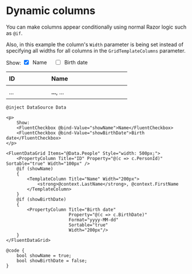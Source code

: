 # Dynamic columns

You can make columns appear conditionally using normal Razor logic such as `@if`.

Also, in this example the column's `Width` parameter is being set instead of specifying all widths for all columns in the `GridTemplateColumns` parameter.

<p>
    Show:
    <label style="display: inline-flex; align-items: center; gap: 0.5rem; margin-right: 1rem;"><input type="checkbox" checked> Name</label>
    <label style="display: inline-flex; align-items: center; gap: 0.5rem;"><input type="checkbox"> Birth date</label>
</p>

<div style="width: 500px; border: 1px solid var(--neutral-stroke-rest); border-radius: 4px;">
    <table style="width: 100%; border-collapse: collapse;">
        <thead>
            <tr style="background-color: var(--neutral-layer-3);">
                <th style="width: 100px; padding: 8px; border-bottom: 1px solid var(--neutral-stroke-rest); text-align: left;">ID</th>
                <th style="width: 200px; padding: 8px; border-bottom: 1px solid var(--neutral-stroke-rest); text-align: left;">Name</th>
            </tr>
        </thead>
        <tbody>
            <tr>
                <td style="padding: 8px;">...</td>
                <td style="padding: 8px;"><strong>...</strong>, ...</td>
            </tr>
            <!-- More rows -->
        </tbody>
    </table>
</div>

```razor
@inject DataSource Data

<p>
    Show:
    <FluentCheckbox @bind-Value="showName">Name</FluentCheckbox>
    <FluentCheckbox @bind-Value="showBirthDate">Birth date</FluentCheckbox>
</p>

<FluentDataGrid Items="@Data.People" Style="width: 500px;">
    <PropertyColumn Title="ID" Property="@(c => c.PersonId)" Sortable="true" Width="100px" />
    @if (showName)
    {
        <TemplateColumn Title="Name" Width="200px">
            <strong>@context.LastName</strong>, @context.FirstName
        </TemplateColumn>
    }
    @if (showBirthDate)
    {
        <PropertyColumn Title="Birth date"
                        Property="@(c => c.BirthDate)"
                        Format="yyyy-MM-dd"
                        Sortable="true"
                        Width="200px"/>
    }
</FluentDataGrid>

@code {
    bool showName = true;
    bool showBirthDate = false;
}
```
